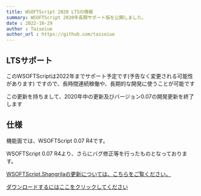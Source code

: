 ```yaml
---
title: WSOFTScript 2020 LTSの情報
summary: WSOFTScript 2020年長期サポート版を公開しました。
date : 2022-10-29
author : Taiseiue
author_url : https://github.com/taiseiue
---
```

## LTSサポート
このWSOFTScriptは2022年までサポート予定です(予告なく変更される可能性があります)
ですので、長時間連続稼働や、長期的な開発に使うことが可能です

この更新を持ちまして、2020年中の更新及びバージョン0.07の開発更新を終了します

## 仕様
機能面では、WSOFTScript 0.07 R4です。

WSOFTScript 0.07 R4より、さらにバグ修正等を行ったものとなっております。

[WSOFTScript.Shangrilaの更新については、こちらをご覧ください。](./shangrila-2020-lts)

[ダウンロードするにはここをクリックしてください](https://download.wsoft.gq/WS00064)